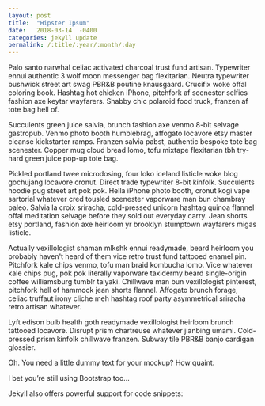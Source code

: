 ```yaml
---
layout: post
title:  "Hipster Ipsum"
date:   2018-03-14  -0400
categories: jekyll update
permalink: /:title/:year/:month/:day
---
```

Palo santo narwhal celiac activated charcoal trust fund artisan. Typewriter ennui authentic 3 wolf moon messenger bag flexitarian. Neutra typewriter bushwick street art swag PBR&B poutine knausgaard. Crucifix woke offal coloring book. Hashtag hot chicken iPhone, pitchfork af scenester selfies fashion axe keytar wayfarers. Shabby chic polaroid food truck, franzen af tote bag hell of.

Succulents green juice salvia, brunch fashion axe venmo 8-bit selvage gastropub. Venmo photo booth humblebrag, affogato locavore etsy master cleanse kickstarter ramps. Franzen salvia pabst, authentic bespoke tote bag scenester. Copper mug cloud bread lomo, tofu mixtape flexitarian tbh try-hard green juice pop-up tote bag.

Pickled portland twee microdosing, four loko iceland listicle woke blog gochujang locavore cronut. Direct trade typewriter 8-bit kinfolk. Succulents hoodie pug street art pok pok. Hella iPhone photo booth, cronut kogi vape sartorial whatever cred tousled scenester vaporware man bun chambray paleo. Salvia la croix sriracha, cold-pressed unicorn hashtag quinoa flannel offal meditation selvage before they sold out everyday carry. Jean shorts etsy portland, fashion axe heirloom yr brooklyn stumptown wayfarers migas listicle.

Actually vexillologist shaman mlkshk ennui readymade, beard heirloom you probably haven't heard of them vice retro trust fund tattooed enamel pin. Pitchfork kale chips venmo, tofu man braid kombucha lomo. Vice whatever kale chips pug, pok pok literally vaporware taxidermy beard single-origin coffee williamsburg tumblr taiyaki. Chillwave man bun vexillologist pinterest, pitchfork hell of hammock jean shorts flannel. Affogato brunch forage, celiac truffaut irony cliche meh hashtag roof party asymmetrical sriracha retro artisan whatever.

Lyft edison bulb health goth readymade vexillologist heirloom brunch tattooed locavore. Disrupt prism chartreuse whatever jianbing umami. Cold-pressed prism kinfolk chillwave franzen. Subway tile PBR&B banjo cardigan glossier.

Oh. You need a little dummy text for your mockup? How quaint.

I bet you’re still using Bootstrap too…

Jekyll also offers powerful support for code snippets:




[jekyll-docs]: https://jekyllrb.com/docs/home
[jekyll-gh]:   https://github.com/jekyll/jekyll
[jekyll-talk]: https://talk.jekyllrb.com/
